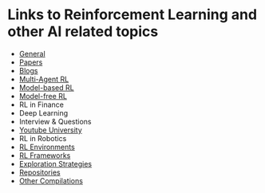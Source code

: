 # Links to Reinforcement Learning and other AI related topics

- [General](General.md)
- [Papers](Papers.md)
- [Blogs](Blogs.md)
- [Multi-Agent RL](Multi-Agent-RL.md)
- [Model-based RL](Model-based-RL.md)
- [Model-free RL](Model-free-RL.md)
- RL in Finance
- Deep Learning
- Interview & Questions
- [Youtube University](Youtube-University.md)
- RL in Robotics
- [RL Environments](RL-Environments.md)
- [RL Frameworks](RL-Frameworks.md)
- [Exploration Strategies](Exploration-Strategies.md)
- [Repositories](Repositories.md)
- [Other Compilations](Other-Compilations.md)
